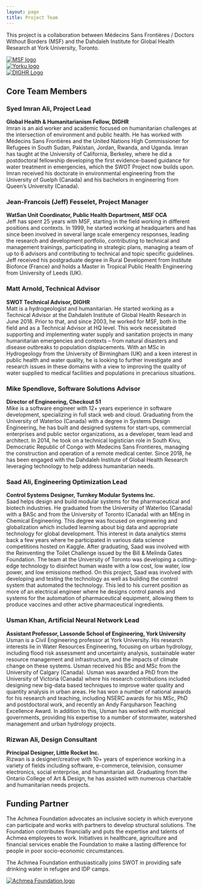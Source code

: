 ```yaml
---
layout: page
title: Project Team
---
```

This project is a collaboration between Médecins Sans Frontières / Doctors Without Borders (MSF) and the Dahdaleh Institute for Global Health Research at York University, Toronto.

  <div class="column">
  <a href="https://www.doctorswithoutborders.ca/" target="_blank" rel="noopener">
    <img src="{{ site.baseurl }}/public/images/MSF_logo.jpg" alt="MSF logo">
    </a>
  </div>
 <div class="column">
  <a href="http://dighr.yorku.ca/" target="_blank" rel="noopener">
 <img src="{{ site.baseurl }}/public/images/yorku_logo.png" alt="Yorku logo">
    </a>
  </div>
  <div class="column">
   <a href="http://dighr.yorku.ca/" target="_blank" rel="noopener">
     <img src="{{ site.baseurl }}/public/images/DIGHRlogo-red.png" alt="DIGHR Logo">
     </a>
  </div>

<div>
<h2>Core Team Members</h2>

<h3>Syed Imran Ali, Project Lead</h3>
<b>Global Health & Humanitarianism Fellow, DIGHR</b><br>
Imran is an aid worker and academic focused on humanitarian challenges at the intersection of environment and public health. He has worked with Médecins Sans Frontières and the United Nations High Commissioner for Refugees in South Sudan, Pakistan, Jordan, Rwanda, and Uganda. Imran has taught at the University of California, Berkeley, where he did a postdoctoral fellowship developing the first evidence-based guidance for water treatment in emergencies, which the SWOT Project now builds upon. Imran received his doctorate in environmental engineering from the University of Guelph (Canada) and his bachelors in engineering from Queen’s University (Canada).

<h3>Jean-Francois (Jeff) Fesselet, Project Manager</h3>
<b>WatSan Unit Coordinator, Public Health Department, MSF OCA</b><br>
Jeff has spent 25 years with MSF, starting in the field working in different positions and contexts. In 1999, he started working at headquarters and has since been involved in several large scale emergency responses, leading the research and development portfolio, contributing to technical and management trainings, participating in strategic plans, managing a team of up to 6 advisors and contributing to technical and topic specific guidelines. Jeff received his postgraduate degree in Rural Development from Institute Bioforce (France) and holds a Master in Tropical Public Health Engineering from University of Leeds (UK).

<h3>Matt Arnold, Technical Advisor</h3>
<b>SWOT Technical Advisor, DIGHR</b><br>
Matt is a hydrogeologist and humanitarian. He started working as a Technical Advisor at the Dahdaleh Institute of Global Health Research in June 2018. Prior to that, and since 2003, he worked for MSF, both in the field and as a Technical Advisor at HQ level. This work necessitated supporting and implementing water supply and sanitation projects in many humanitarian emergencies and contexts – from natural disasters and disease outbreaks to population displacements. With an MSc in Hydrogeology from the University of Birmingham (UK) and a keen interest in public health and water quality, he is looking to further investigate and research issues in these domains with a view to improving the quality of water supplied to medical facilities and populations in precarious situations.

<h3>Mike Spendlove, Software Solutions Advisor</h3>
<b>Director of Engineering, Checkout 51</b><br>
Mike is a software engineer with 12+ years experience in software development, specializing in full stack web and cloud. Graduating from the University of Waterloo (Canada) with a degree in Systems Design Engineering, he has built and designed systems for start-ups, commercial enterprises and public sector organizations, as a developer, team lead and architect. In 2014, he took on a technical logistician role in South Kivu, Democratic Republic of Congo with Medecins Sans Frontieres, managing the construction and operation of a remote medical center. Since 2018, he has been engaged with the Dahdaleh Institute of Global Health Research leveraging technology to help address humanitarian needs.

<h3>Saad Ali, Engineering Optimization Lead</h3>
<b>Control Systems Designer, Turnkey Modular Systems Inc.</b><br>
Saad helps design and build modular systems for the pharmaceutical and biotech industries. He graduated from the University of Waterloo (Canada) with a BASc and from the University of Toronto (Canada) with an MEng in Chemical Engineering. This degree was focused on engineering and globalization which included learning about big data and appropriate technology for global development. This interest in data analytics stems back a few years where he participated in various data science competitions hosted on Kaggle. After graduating, Saad was involved with the Reinventing the Toilet Challenge issued by the Bill & Melinda Gates Foundation. The team at the University of Toronto was developing a cutting-edge technology to disinfect human waste with a low cost, low water, low power, and low emissions method. On this project, Saad was involved with developing and testing the technology as well as building the control system that automated the technology. This led to his current position as more of an electrical engineer where he designs control panels and systems for the automation of pharmaceutical equipment, allowing them to produce vaccines and other active pharmaceutical ingredients.

<h3>Usman Khan, Artificial Neural Network Lead</h3>
<b>Assistant Professor, Lassonde School of Engineering, York University</b><br>
Usman is a Civil Engineering professor at York University. His research interests lie in Water Resources Engineering, focusing on urban hydrology, including flood risk assessment and uncertainty analysis, sustainable water resource management and infrastructure, and the impacts of climate change on these systems. Usman received his BSc and MSc from the University of Calgary (Canada). Usman was awarded a PhD from the University of Victoria (Canada) where his research contributions included designing new big-data based techniques to improve water quality and quantity analysis in urban areas. He has won a number of national awards for his research and teaching, including NSERC awards for his MSc, PhD and postdoctoral work, and recently an Andy Farquharson Teaching Excellence Award. In addition to this, Usman has worked with municipal governments, providing his expertise to a number of stormwater, watershed management and urban hydrology projects. 

<h3>Rizwan Ali, Design Consultant</h3>
<b>Principal Designer, Little Rocket Inc.</b><br>
Rizwan is a designer/creative with 10+ years of experience working in a variety of fields including software, e-commerce, television, consumer electronics, social enterprise, and humanitarian aid. Graduating from the Ontario College of Art & Design, he has assisted with numerous charitable and humanitarian needs projects.

<h2>Funding Partner</h2>
The Achmea Foundation advocates an inclusive society in which everyone can participate and works with partners to develop structural solutions. The Foundation contributes financially and puts the expertise and talents of Achmea employees to work. Initiatives in healthcare, agriculture and financial services enable the Foundation to make a lasting difference for people in poor socio-economic circumstances.

The Achmea Foundation enthusiastically joins SWOT in providing safe drinking water in refugee and IDP camps.

<div class="column">
 <a href="https://www.achmea.nl/en/sustainability/achmea-foundation" target="_blank" rel="noopener">
 <img src="{{ site.baseurl }}/public/images/AchmeaFoundation.png" alt="Achmea Foundation logo">
    </a>
</div>
</div>
